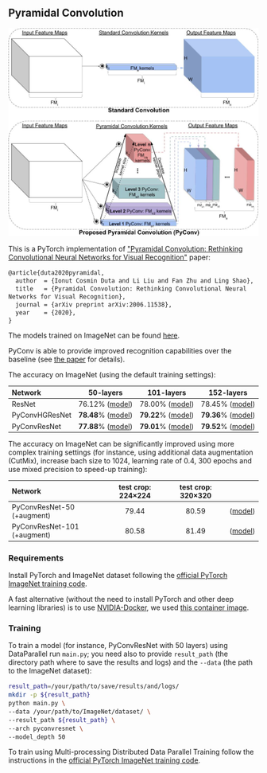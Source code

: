## Pyramidal Convolution

![Pyramidal Convolution: PyConv](div/pyconv.jpg)

This is a PyTorch implementation of ["Pyramidal Convolution: Rethinking Convolutional Neural Networks for Visual Recognition"](https://arxiv.org/pdf/2006.11538.pdf) paper:
```
@article{duta2020pyramidal,
  author  = {Ionut Cosmin Duta and Li Liu and Fan Zhu and Ling Shao},
  title   = {Pyramidal Convolution: Rethinking Convolutional Neural Networks for Visual Recognition},
  journal = {arXiv preprint arXiv:2006.11538},
  year    = {2020},
}
```

The models trained on ImageNet can be found [here](https://drive.google.com/drive/folders/1DGTXansI_JbxJsS0cQzvfrLEVdJ6l8Oh?usp=sharing).


PyConv is able to provide improved recognition capabilities over the baseline
(see [the paper](https://arxiv.org/pdf/2006.11538.pdf) for details).

The accuracy on ImageNet (using the default training settings):


| Network | 50-layers |101-layers |152-layers |
| :----- | :-----: | :-----: |:-----: |
| ResNet  | 76.12% ([model](https://drive.google.com/uc?export=download&id=176TS0b6O0NALBbfzpz4mM1b47s4dwSVH)) | 78.00% ([model](https://drive.google.com/uc?export=download&id=1bermctRPLs5DIsHB0c4iDIGHvjfERPLG)) | 78.45% ([model](https://drive.google.com/uc?export=download&id=1FAggTH4m7Kec8MyRe8dx-ugI_yh-nLzL))|
| PyConvHGResNet  | **78.48**% ([model](https://drive.google.com/uc?export=download&id=14x0uss32ASXr4FJTE7pip004XZpwNrZe))| **79.22**% ([model](https://drive.google.com/uc?export=download&id=1Fm48GfOfn2Ivf5nBiR1SMhp66k67ePRh))| **79.36**% ([model](https://drive.google.com/uc?export=download&id=1LRmdQWTceDkepnIxZ2mWbpEE2lFxy0QO))|
| PyConvResNet  | **77.88**% ([model](https://drive.google.com/uc?export=download&id=128iMzBnHQSPNehgb8nUF5cJyKBIB7do5))| **79.01**% ([model](https://drive.google.com/uc?export=download&id=1fn0eKdtGG7HA30O5SJ1XrmGR_FsQxTb1))| **79.52**% ([model](https://drive.google.com/uc?export=download&id=1zR6HOTaHB0t15n6Nh12adX86AhBMo46m))|





The accuracy on ImageNet can be significantly improved using more complex training settings (for instance, using additional data augmentation (CutMix), increase bach size to 1024, learning rate of 0.4, 300 epochs and use mixed precision to speed-up training):


| Network | test crop: 224×224 | test crop: 320×320 | |
| :----- | :-----: | :-----: |:-----: |
PyConvResNet-50 (+augment) |  79.44 | 80.59| ([model](https://drive.google.com/uc?export=download&id=19RFyaDnJ34IeqwS8QOX29JWH9I0r_ewM))|
PyConvResNet-101 (+augment) |  80.58 | 81.49| ([model](https://drive.google.com/uc?export=download&id=12PXOwgIF4eiApxDL5QrAMnjbiX69YQOi))|


### Requirements

Install PyTorch and ImageNet dataset following the [official PyTorch ImageNet training code](https://github.com/pytorch/examples/tree/master/imagenet).

A fast alternative (without the need to install PyTorch and other deep learning libraries) is to use [NVIDIA-Docker](https://docs.nvidia.com/deeplearning/frameworks/pytorch-release-notes/pullcontainer.html#pullcontainer), 
we used [this container image](https://docs.nvidia.com/deeplearning/frameworks/pytorch-release-notes/rel_19-05.html#rel_19-05).


### Training
To train a model (for instance, PyConvResNet with 50 layers) using DataParallel run `main.py`; 
you need also to provide `result_path` (the directory path where to save the results
 and logs) and the `--data` (the path to the ImageNet dataset): 
```bash
result_path=/your/path/to/save/results/and/logs/
mkdir -p ${result_path}
python main.py \
--data /your/path/to/ImageNet/dataset/ \
--result_path ${result_path} \
--arch pyconvresnet \
--model_depth 50
```
To train using Multi-processing Distributed Data Parallel Training follow the instructions in the 
[official PyTorch ImageNet training code](https://github.com/pytorch/examples/tree/master/imagenet).


